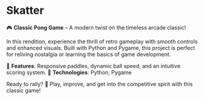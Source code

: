 # Skatter
🎮 **Classic Pong Game** – A modern twist on the timeless arcade classic! 

In this rendition, experience the thrill of retro gameplay with smooth controls and enhanced visuals. Built with Python and Pygame, this project is perfect for reliving nostalgia or learning the basics of game development.

🔹 **Features**: Responsive paddles, dynamic ball speed, and an intuitive scoring system.
🔹 **Technologies**: Python, Pygame

Ready to rally? 🏓 Play, improve, and get into the competitive spirit with this classic game!
